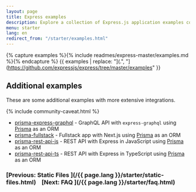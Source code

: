 ```yaml
---
layout: page
title: Express examples
description: Explore a collection of Express.js application examples covering various use cases, integrations, and advanced configurations to help you learn and build your projects.
menu: starter
lang: en
redirect_from: "/starter/examples.html"
---
```


{% capture examples %}{% include readmes/express-master/examples.md %}{% endcapture %}
{{ examples | replace: "](.", "](https://github.com/expressjs/express/tree/master/examples" }}

## Additional examples

These are some additional examples with more extensive integrations.

{% include community-caveat.html %}

- [prisma-express-graphql](https://github.com/prisma/prisma-examples/tree/latest/typescript/graphql-express) - GraphQL API with `express-graphql` using [Prisma](https://www.npmjs.com/package/prisma) as an ORM
- [prisma-fullstack](https://github.com/prisma/prisma-examples/tree/latest/typescript/rest-nextjs-express) - Fullstack app with Next.js using [Prisma](https://www.npmjs.com/package/prisma) as an ORM
- [prisma-rest-api-js](https://github.com/prisma/prisma-examples/tree/latest/javascript/rest-express) - REST API with Express in JavaScript using [Prisma](https://www.npmjs.com/package/prisma) as an ORM
- [prisma-rest-api-ts](https://github.com/prisma/prisma-examples/tree/latest/typescript/rest-express) - REST API with Express in TypeScript using [Prisma](https://www.npmjs.com/package/prisma) as an ORM


###  [Previous: Static Files ](/{{ page.lang }}/starter/static-files.html)&nbsp;&nbsp;&nbsp;&nbsp;[Next: FAQ ](/{{ page.lang }}/starter/faq.html)
